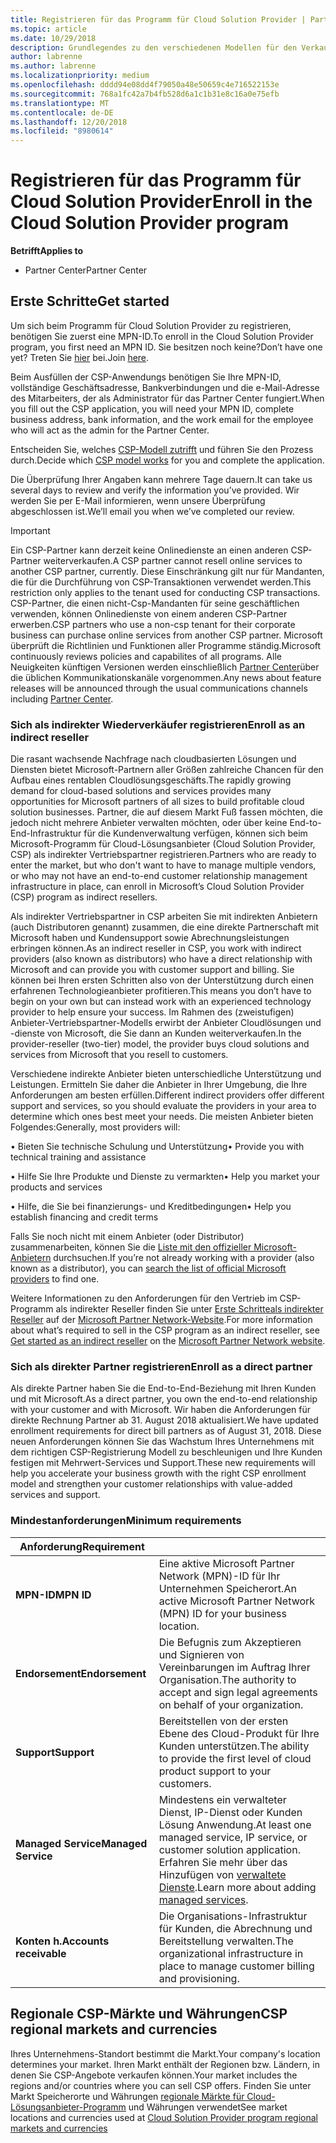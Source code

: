 ```yaml
---
title: Registrieren für das Programm für Cloud Solution Provider | Partner Center
ms.topic: article
ms.date: 10/29/2018
description: Grundlegendes zu den verschiedenen Modellen für den Verkauf in CSP und herausfinden, welche Lösung am besten zu Ihrem Unternehmen passt
author: labrenne
ms.author: labrenne
ms.localizationpriority: medium
ms.openlocfilehash: dddd94e08dd4f79050a48e50659c4e716522153e
ms.sourcegitcommit: 768a1fc42a7b4fb528d6a1c1b31e8c16a0e75efb
ms.translationtype: MT
ms.contentlocale: de-DE
ms.lasthandoff: 12/20/2018
ms.locfileid: "8980614"
---
```

# <a name="enroll-in-the-cloud-solution-provider-program"></a><span data-ttu-id="51a75-103">Registrieren für das Programm für Cloud Solution Provider</span><span class="sxs-lookup"><span data-stu-id="51a75-103">Enroll in the Cloud Solution Provider program</span></span>

**<span data-ttu-id="51a75-104">Betrifft</span><span class="sxs-lookup"><span data-stu-id="51a75-104">Applies to</span></span>**

-  <span data-ttu-id="51a75-105">Partner Center</span><span class="sxs-lookup"><span data-stu-id="51a75-105">Partner Center</span></span>


## <a name="get-started"></a><span data-ttu-id="51a75-106">Erste Schritte</span><span class="sxs-lookup"><span data-stu-id="51a75-106">Get started</span></span>

<span data-ttu-id="51a75-107">Um sich beim Programm für Cloud Solution Provider zu registrieren, benötigen Sie zuerst eine MPN-ID.</span><span class="sxs-lookup"><span data-stu-id="51a75-107">To enroll in the Cloud Solution Provider program, you first need an MPN ID.</span></span> <span data-ttu-id="51a75-108">Sie besitzen noch keine?</span><span class="sxs-lookup"><span data-stu-id="51a75-108">Don’t have one yet?</span></span> <span data-ttu-id="51a75-109">Treten Sie [hier](https://epe.mspartner.microsoft.com/EPE/portal/en-US?partnerid=) bei.</span><span class="sxs-lookup"><span data-stu-id="51a75-109">Join [here](https://epe.mspartner.microsoft.com/EPE/portal/en-US?partnerid=).</span></span>

<span data-ttu-id="51a75-110">Beim Ausfüllen der CSP-Anwendungs benötigen Sie Ihre MPN-ID, vollständige Geschäftsadresse, Bankverbindungen und die e-Mail-Adresse des Mitarbeiters, der als Administrator für das Partner Center fungiert.</span><span class="sxs-lookup"><span data-stu-id="51a75-110">When you fill out the CSP application, you will need your MPN ID, complete business address, bank information, and the work email for the employee who will act as the admin for the Partner Center.</span></span>

<span data-ttu-id="51a75-111">Entscheiden Sie, welches [CSP-Modell zutrifft](https://partnercenter.microsoft.com/en-us/cloud-solution-provider/csp-enrollment) und führen Sie den Prozess durch.</span><span class="sxs-lookup"><span data-stu-id="51a75-111">Decide which [CSP model works](https://partnercenter.microsoft.com/en-us/cloud-solution-provider/csp-enrollment) for you and complete the application.</span></span> 

<span data-ttu-id="51a75-112">Die Überprüfung Ihrer Angaben kann mehrere Tage dauern.</span><span class="sxs-lookup"><span data-stu-id="51a75-112">It can take us several days to review and verify the information you’ve provided.</span></span> <span data-ttu-id="51a75-113">Wir werden Sie per E-Mail informieren, wenn unsere Überprüfung abgeschlossen ist.</span><span class="sxs-lookup"><span data-stu-id="51a75-113">We’ll email you when we’ve completed our review.</span></span>

> [!IMPORTANT]  
> <span data-ttu-id="51a75-114">Ein CSP-Partner kann derzeit keine Onlinedienste an einen anderen CSP-Partner weiterverkaufen.</span><span class="sxs-lookup"><span data-stu-id="51a75-114">A CSP partner cannot resell online services to another CSP partner, currently.</span></span> <span data-ttu-id="51a75-115">Diese Einschränkung gilt nur für Mandanten, die für die Durchführung von CSP-Transaktionen verwendet werden.</span><span class="sxs-lookup"><span data-stu-id="51a75-115">This restriction only applies to the tenant used for conducting CSP transactions.</span></span> <span data-ttu-id="51a75-116">CSP-Partner, die einen nicht-Csp-Mandanten für seine geschäftlichen verwenden, können Onlinedienste von einem anderen CSP-Partner erwerben.</span><span class="sxs-lookup"><span data-stu-id="51a75-116">CSP partners who use a non-csp tenant for their corporate business can purchase online services from another CSP partner.</span></span> <span data-ttu-id="51a75-117">Microsoft überprüft die Richtlinien und Funktionen aller Programme ständig.</span><span class="sxs-lookup"><span data-stu-id="51a75-117">Microsoft continuously reviews policies and capabilites of all programs.</span></span> <span data-ttu-id="51a75-118">Alle Neuigkeiten künftigen Versionen werden einschließlich [Partner Center](https://partner.microsoft.com/en-us/pcv/announcements)über die üblichen Kommunikationskanäle vorgenommen.</span><span class="sxs-lookup"><span data-stu-id="51a75-118">Any news about feature releases will be announced through the usual communications channels including [Partner Center](https://partner.microsoft.com/en-us/pcv/announcements).</span></span>

### <a name="enroll-as-an-indirect-reseller"></a><span data-ttu-id="51a75-119">Sich als indirekter Wiederverkäufer registrieren</span><span class="sxs-lookup"><span data-stu-id="51a75-119">Enroll as an indirect reseller</span></span>

<span data-ttu-id="51a75-120">Die rasant wachsende Nachfrage nach cloudbasierten Lösungen und Diensten bietet Microsoft-Partnern aller Größen zahlreiche Chancen für den Aufbau eines rentablen Cloudlösungsgeschäfts.</span><span class="sxs-lookup"><span data-stu-id="51a75-120">The rapidly growing demand for cloud-based solutions and services provides many opportunities for Microsoft partners of all sizes to build profitable cloud solution businesses.</span></span> <span data-ttu-id="51a75-121">Partner, die auf diesem Markt Fuß fassen möchten, die jedoch nicht mehrere Anbieter verwalten möchten, oder über keine End-to-End-Infrastruktur für die Kundenverwaltung verfügen, können sich beim Microsoft-Programm für Cloud-Lösungsanbieter (Cloud Solution Provider, CSP) als indirekter Vertriebspartner registrieren.</span><span class="sxs-lookup"><span data-stu-id="51a75-121">Partners who are ready to enter the market, but who don't want to have to manage multiple vendors, or who may not have an end-to-end customer relationship management infrastructure in place, can enroll in Microsoft’s Cloud Solution Provider (CSP) program as indirect resellers.</span></span>

<span data-ttu-id="51a75-122">Als indirekter Vertriebspartner in CSP arbeiten Sie mit indirekten Anbietern (auch Distributoren genannt) zusammen, die eine direkte Partnerschaft mit Microsoft haben und Kundensupport sowie Abrechnungsleistungen erbringen können.</span><span class="sxs-lookup"><span data-stu-id="51a75-122">As an indirect reseller in CSP, you work with indirect providers (also known as distributors) who have a direct relationship with Microsoft and can provide you with customer support and billing.</span></span> <span data-ttu-id="51a75-123">Sie können bei Ihren ersten Schritten also von der Unterstützung durch einen erfahrenen Technologieanbieter profitieren.</span><span class="sxs-lookup"><span data-stu-id="51a75-123">This means you don’t have to begin on your own but can instead work with an experienced technology provider to help ensure your success.</span></span> <span data-ttu-id="51a75-124">Im Rahmen des (zweistufigen) Anbieter-Vertriebspartner-Modells erwirbt der Anbieter Cloudlösungen und -dienste von Microsoft, die Sie dann an Kunden weiterverkaufen.</span><span class="sxs-lookup"><span data-stu-id="51a75-124">In the provider-reseller (two-tier) model, the provider buys cloud solutions and services from Microsoft that you resell to customers.</span></span>

<span data-ttu-id="51a75-125">Verschiedene indirekte Anbieter bieten unterschiedliche Unterstützung und Leistungen. Ermitteln Sie daher die Anbieter in Ihrer Umgebung, die Ihre Anforderungen am besten erfüllen.</span><span class="sxs-lookup"><span data-stu-id="51a75-125">Different indirect providers offer different support and services, so you should evaluate the providers in your area to determine which ones best meet your needs.</span></span> <span data-ttu-id="51a75-126">Die meisten Anbieter bieten Folgendes:</span><span class="sxs-lookup"><span data-stu-id="51a75-126">Generally, most providers will:</span></span> 

<span data-ttu-id="51a75-127">• Bieten Sie technische Schulung und Unterstützung</span><span class="sxs-lookup"><span data-stu-id="51a75-127">•   Provide you with technical training and assistance</span></span>

<span data-ttu-id="51a75-128">• Hilfe Sie Ihre Produkte und Dienste zu vermarkten</span><span class="sxs-lookup"><span data-stu-id="51a75-128">•   Help you market your products and services</span></span> 

<span data-ttu-id="51a75-129">• Hilfe, die Sie bei finanzierungs- und Kreditbedingungen</span><span class="sxs-lookup"><span data-stu-id="51a75-129">•   Help you establish financing and credit terms</span></span>

<span data-ttu-id="51a75-130">Falls Sie noch nicht mit einem Anbieter (oder Distributor) zusammenarbeiten, können Sie die [Liste mit den offizieller Microsoft-Anbietern](https://partnercenter.microsoft.com/partner/find-a-provider) durchsuchen.</span><span class="sxs-lookup"><span data-stu-id="51a75-130">If you’re not already working with a provider (also known as a distributor), you can [search the list of official Microsoft providers](https://partnercenter.microsoft.com/partner/find-a-provider) to find one.</span></span>

<span data-ttu-id="51a75-131">Weitere Informationen zu den Anforderungen für den Vertrieb im CSP-Programm als indirekter Reseller finden Sie unter [Erste Schritteals indirekter Reseller](https://partner.microsoft.com/cloud-solution-provider/whats-required) auf der [Microsoft Partner Network-Website](https://partner.microsoft.com/).</span><span class="sxs-lookup"><span data-stu-id="51a75-131">For more information about what’s required to sell in the CSP program as an indirect reseller, see [Get started as an indirect reseller](https://partner.microsoft.com/cloud-solution-provider/whats-required) on the [Microsoft Partner Network website](https://partner.microsoft.com/).</span></span> 


### <a name="enroll-as-a-direct-partner"></a><span data-ttu-id="51a75-132">Sich als direkter Partner registrieren</span><span class="sxs-lookup"><span data-stu-id="51a75-132">Enroll as a direct partner</span></span>

<span data-ttu-id="51a75-133">Als direkte Partner haben Sie die End-to-End-Beziehung mit Ihren Kunden und mit Microsoft.</span><span class="sxs-lookup"><span data-stu-id="51a75-133">As a direct partner, you own the end-to-end relationship with your customer and with Microsoft.</span></span> <span data-ttu-id="51a75-134">Wir haben die Anforderungen für direkte Rechnung Partner ab 31. August 2018 aktualisiert.</span><span class="sxs-lookup"><span data-stu-id="51a75-134">We have updated enrollment requirements for direct bill partners as of August 31, 2018.</span></span> <span data-ttu-id="51a75-135">Diese neuen Anforderungen können Sie das Wachstum Ihres Unternehmens mit dem richtigen CSP-Registrierung Modell zu beschleunigen und Ihre Kunden festigen mit Mehrwert-Services und Support.</span><span class="sxs-lookup"><span data-stu-id="51a75-135">These new requirements will help you accelerate your business growth with the right CSP enrollment model and strengthen your customer relationships with value-added services and support.</span></span> 

### <a name="minimum-requirements"></a><span data-ttu-id="51a75-136">Mindestanforderungen</span><span class="sxs-lookup"><span data-stu-id="51a75-136">Minimum requirements</span></span>

|**<span data-ttu-id="51a75-137">Anforderung</span><span class="sxs-lookup"><span data-stu-id="51a75-137">Requirement</span></span>**|                             |
|--------------------------------|--------------------------------------------------------------|
|**<span data-ttu-id="51a75-138">MPN-ID</span><span class="sxs-lookup"><span data-stu-id="51a75-138">MPN ID</span></span>**   |<span data-ttu-id="51a75-139">Eine aktive Microsoft Partner Network (MPN)-ID für Ihr Unternehmen Speicherort.</span><span class="sxs-lookup"><span data-stu-id="51a75-139">An active Microsoft Partner Network (MPN) ID for your business location.</span></span>   |
|**<span data-ttu-id="51a75-140">Endorsement</span><span class="sxs-lookup"><span data-stu-id="51a75-140">Endorsement</span></span>**   |<span data-ttu-id="51a75-141">Die Befugnis zum Akzeptieren und Signieren von Vereinbarungen im Auftrag Ihrer Organisation.</span><span class="sxs-lookup"><span data-stu-id="51a75-141">The authority to accept and sign legal agreements on behalf of your organization.</span></span>|
|**<span data-ttu-id="51a75-142">Support</span><span class="sxs-lookup"><span data-stu-id="51a75-142">Support</span></span>**   |<span data-ttu-id="51a75-143">Bereitstellen von der ersten Ebene des Cloud-Produkt für Ihre Kunden unterstützen.</span><span class="sxs-lookup"><span data-stu-id="51a75-143">The ability to provide the first level of cloud product support to your customers.</span></span>|
|**<span data-ttu-id="51a75-144">Managed Service</span><span class="sxs-lookup"><span data-stu-id="51a75-144">Managed Service</span></span>**   |<span data-ttu-id="51a75-145">Mindestens ein verwalteter Dienst, IP-Dienst oder Kunden Lösung Anwendung.</span><span class="sxs-lookup"><span data-stu-id="51a75-145">At least one managed service, IP service, or customer solution application.</span></span> <span data-ttu-id="51a75-146">Erfahren Sie mehr über das Hinzufügen von [verwaltete Dienste](https://partner.microsoft.com/en-US/business-opportunities/managed-services-provider).</span><span class="sxs-lookup"><span data-stu-id="51a75-146">Learn more about adding [managed services](https://partner.microsoft.com/en-US/business-opportunities/managed-services-provider).</span></span>|
|**<span data-ttu-id="51a75-147">Konten h.</span><span class="sxs-lookup"><span data-stu-id="51a75-147">Accounts receivable</span></span>** |<span data-ttu-id="51a75-148">Die Organisations-Infrastruktur für Kunden, die Abrechnung und Bereitstellung verwalten.</span><span class="sxs-lookup"><span data-stu-id="51a75-148">The organizational infrastructure in place to manage customer billing and provisioning.</span></span> 



## <a name="csp-regional-markets-and-currencies"></a><span data-ttu-id="51a75-149">Regionale CSP-Märkte und Währungen</span><span class="sxs-lookup"><span data-stu-id="51a75-149">CSP regional markets and currencies</span></span>

<span data-ttu-id="51a75-150">Ihres Unternehmens-Standort bestimmt die Markt.</span><span class="sxs-lookup"><span data-stu-id="51a75-150">Your company's location determines your market.</span></span> <span data-ttu-id="51a75-151">Ihren Markt enthält der Regionen bzw. Ländern, in denen Sie CSP-Angebote verkaufen können.</span><span class="sxs-lookup"><span data-stu-id="51a75-151">Your market includes the regions and/or countries where you can sell CSP offers.</span></span> <span data-ttu-id="51a75-152">Finden Sie unter Markt Speicherorte und Währungen [regionale Märkte für Cloud-Lösungsanbieter-Programm](regional-authorization-overview) und Währungen verwendet</span><span class="sxs-lookup"><span data-stu-id="51a75-152">See market locations and currencies used at [Cloud Solution Provider program regional markets and currencies](regional-authorization-overview)</span></span>





